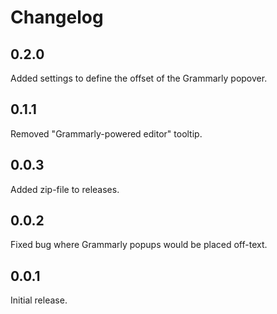 # Changelog

## 0.2.0
Added settings to define the offset of the Grammarly popover.

## 0.1.1
Removed "Grammarly-powered editor" tooltip.

## 0.0.3
Added zip-file to releases.

## 0.0.2
Fixed bug where Grammarly popups would be placed off-text.

## 0.0.1
Initial release.
